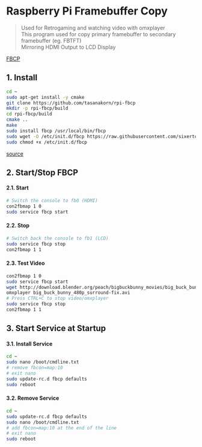 # Raspberry Pi Framebuffer Copy

> Used for Retrogaming and watching video with omxplayer<br>
> This program used for copy primary framebuffer to secondary framebuffer (eg. FBTFT)<br>
> Mirroring HDMI Output to LCD Display

[FBCP](https://github.com/tasanakorn/rpi-fbcp)

## 1. Install

```bash
cd ~
sudo apt-get install -y cmake
git clone https://github.com/tasanakorn/rpi-fbcp
mkdir -p rpi-fbcp/build
cd rpi-fbcp/build
cmake ..
make
sudo install fbcp /usr/local/bin/fbcp
sudo wget -O /etc/init.d/fbcp https://raw.githubusercontent.com/sixertoy/retrobox/master/files/fbcp
sudo chmod +x /etc/init.d/fbcp
```

[source](https://github.com/notro/fbtft/wiki/FBTFT-on-Raspian#framebuffer-copy)

## 2. Start/Stop FBCP

#### 2.1. Start

```bash
# Switch the console to fb0 (HDMI)
con2fbmap 1 0
sudo service fbcp start
```

#### 2.2. Stop

```bash
# Switch back the console to fb1 (LCD)
sudo service fbcp stop
con2fbmap 1 1
```

#### 2.3. Test Video

```bash
con2fbmap 1 0
sudo service fbcp start
wget http://download.blender.org/peach/bigbuckbunny_movies/big_buck_bunny_480p_surround-fix.avi
omxplayer big_buck_bunny_480p_surround-fix.avi
# Press CTRL+C to stop video/omxplayer
sudo service fbcp stop
con2fbmap 1 1
```

## 3. Start Service at Startup

#### 3.1. Install Service

```bash
cd ~
sudo nano /boot/cmdline.txt
# remove fbcon=map:10
# exit nano
sudo update-rc.d fbcp defaults
sudo reboot
```

#### 3.2. Remove Service

```bash
cd ~
sudo update-rc.d fbcp defaults
sudo nano /boot/cmdline.txt
# add fbcon=map:10 at the end of the line
# exit nano
sudo reboot
```
